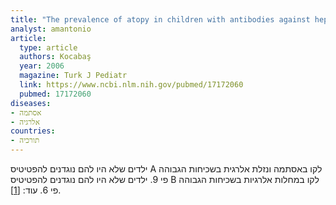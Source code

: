 ```yaml
---
title: "The prevalence of atopy in children with antibodies against hepatitis A virus and hepatitis B virus"
analyst: amantonio
article:
  type: article
  authors: Kocabaş
  year: 2006
  magazine: Turk J Pediatr
  link: https://www.ncbi.nlm.nih.gov/pubmed/17172060
  pubmed: 17172060
diseases:
- אסתמה
- אלרגיה
countries:
- תורכיה
---
```


ילדים שלא היו להם נוגדנים להפטיטיס A לקו באסתמה ונזלת אלרגית בשכיחות הגבוהה פי 9.
ילדים שלא היו להם נוגדנים להפטיטיס В לקו במחלות אלרגיות בשכיחות הגבוהה פי 6. עוד: [[1]](https://www.nature.com/articles/425576a).
